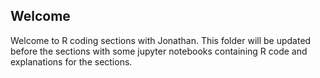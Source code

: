 ## Welcome

Welcome to R coding sections with Jonathan. This folder will be updated before the sections with some jupyter notebooks containing R code and explanations for the sections.